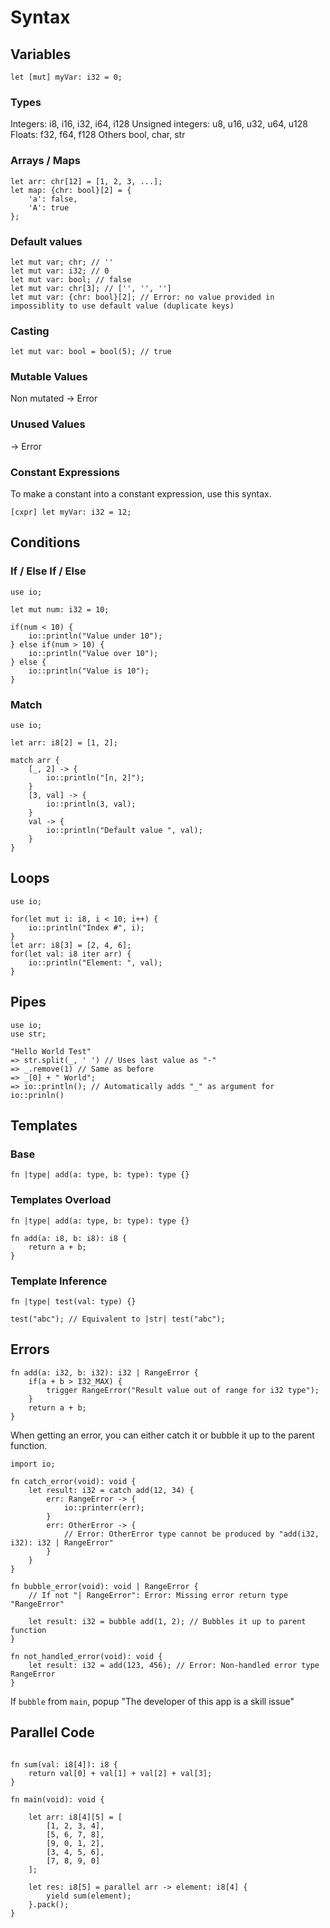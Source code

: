 # Syntax

## Variables

```
let [mut] myVar: i32 = 0;
```

### Types

Integers:
	i8, i16, i32, i64, i128
Unsigned integers:
	u8, u16, u32, u64, u128
Floats:
	f32, f64, f128
Others
	bool, char, str

### Arrays / Maps

```
let arr: chr[12] = [1, 2, 3, ...];
let map: {chr: bool}[2] = {
	'a': false,
	'A': true
};
```

### Default values

```
let mut var; chr; // ''
let mut var: i32; // 0
let mut var: bool; // false
let mut var: chr[3]; // ['', '', '']
let mut var: {chr: bool}[2]; // Error: no value provided in impossiblity to use default value (duplicate keys)
```

### Casting

```
let mut var: bool = bool(5); // true
```

### Mutable Values

Non mutated -> Error

### Unused Values
-> Error

### Constant Expressions

To make a constant into a constant expression, use this syntax.

```
[cxpr] let myVar: i32 = 12;
```

## Conditions

### If / Else If / Else

```
use io;

let mut num: i32 = 10;

if(num < 10) {
	io::println("Value under 10");
} else if(num > 10) {
	io::println("Value over 10");
} else {
	io::println("Value is 10");
}
```

### Match

```
use io;

let arr: i8[2] = [1, 2];

match arr {
    [_, 2] -> {
        io::println("[n, 2]");
    }
    [3, val] -> {
        io::println(3, val);
    }
    val -> {
        io::println("Default value ", val);
    }
}
```

## Loops

```
use io;

for(let mut i: i8, i < 10; i++) {
	io::println("Index #", i);
}
let arr: i8[3] = [2, 4, 6];
for(let val: i8 iter arr) {
	io::println("Element: ", val);
}
```

## Pipes

```
use io;
use str;

"Hello World Test"
=> str.split(_, ' ') // Uses last value as "-"
=> _.remove(1) // Same as before
=> _[0] + " World";
=> io::println(); // Automatically adds "_" as argument for io::prinln()
```

## Templates

### Base

```
fn |type| add(a: type, b: type): type {}
```

### Templates Overload

```
fn |type| add(a: type, b: type): type {}

fn add(a: i8, b: i8): i8 {
	return a + b;
}
```

### Template Inference

```
fn |type| test(val: type) {}

test("abc"); // Equivalent to |str| test("abc");
```

## Errors

```
fn add(a: i32, b: i32): i32 | RangeError {
	if(a + b > I32_MAX) {
		trigger RangeError("Result value out of range for i32 type");
	}
	return a + b;
}
```

When getting an error, you can either catch it or bubble it up to the parent function.

```
import io;

fn catch_error(void): void {
	let result: i32 = catch add(12, 34) {
		err: RangeError -> {
			io::printerr(err);
		}
		err: OtherError -> {
			// Error: OtherError type cannot be produced by "add(i32, i32): i32 | RangeError"
		}
	}
}

fn bubble_error(void): void | RangeError { 
	// If not "| RangeError": Error: Missing error return type "RangeError"
	
	let result: i32 = bubble add(1, 2); // Bubbles it up to parent function
}

fn not_handled_error(void): void {
	let result: i32 = add(123, 456); // Error: Non-handled error type RangeError
}
```

If `bubble` from `main`, popup "The developer of this app is a skill issue"

## Parallel Code

```

fn sum(val: i8[4]): i8 {
	return val[0] + val[1] + val[2] + val[3];
}

fn main(void): void {

	let arr: i8[4][5] = [
		[1, 2, 3, 4],
		[5, 6, 7, 8],
		[9, 0, 1, 2],
		[3, 4, 5, 6],
		[7, 8, 9, 0]
	];

	let res: i8[5] = parallel arr -> element: i8[4] {
		yield sum(element);
	}.pack();
}
```